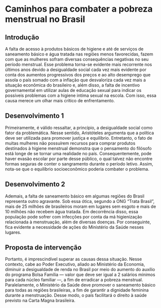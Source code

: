 # Caminhos para combater a pobreza menstrual no Brasil

## Introdução

A falta de acesso à produtos básicos de higiene e até de serviços de saneamento básico e água tratada nas regiões menos favorecidas, fazem com que as mulheres sofram diversas consequências negativas no seu período menstrual. Esse problema torna-se evidente mais recorrente nos últimos anos devido a
desigualdade social cada vez mais evidente por conta dos aumentos progressivos dos preços e ao alto desemprego que assola o país somado com a inflação que desvaloriza cada vez mais a situação econômica do brasileiro e, além disso, a falta de incentivo governamental em utilizar aulas de educação sexual para indicar os possíveis problemas com a higiene intíma sexual na escola. Com isso, essa causa merece um olhar mais crítico de enfrentamento.

## Desenvolvimento 1

Primeiramente, é válido ressaltar, a princípio, a desigualdade social como fator da problemática. Nesse sentido, Aristóteles argumenta que a política deve ser utilizada para promover justiça e equilíbrio. Entretanto, o fato de muitas mulheres não possuírem recursos para comprar produtos destinados à higiene menstrual demonstra que o pensamento do filósofo está longe de se tornar uma realidade no país. Consequentemente, pode haver evasão escolar por parte desse público, o qual talvez não encontre formas seguras de conter o sangramento durante o período letivo. Assim, nota-se que o equilíbrio socioeconômico poderia combater o problema.

## Desenvolvimento 2

Ademais, a falta de saneamento básico em algumas regiões do Brasil representa outro agravante. Sob essa ótica, segundo a ONG “Trata Brasil”, mais de 25 milhões de brasileiros moram em lugares sem esgoto e mais de 10 milhões não recebem água tratada. Em decorrência disso, essa população pode sofrer com infecções por conta da má higienização relacionada à menstruação, além de diversas doenças. Por conseguinte, fica evidente a necessidade de ações do Ministério da Saúde nesses lugares.

## Proposta de intervenção

Portanto, é imprescindível superar as causas dessa situação. Nesse contexto, cabe ao Poder Executivo, aliado ao Ministério da Economia, diminuir a desigualdade de renda no Brasil por meio do aumento do auxílio do programa Bolsa Família — valor que deve ser igual a 2 salários mínimos para cada núcleo familiar —, a fim de erradicar a pobreza menstrual. Paralelamente, o Ministério da Saúde deve promover o saneamento básico para todas as regiões brasileiras, a fim de garantir a dignidade feminina durante a menstruação. Desse modo, o país facilitará o direito à saúde previsto na Carta Magna brasileira.




